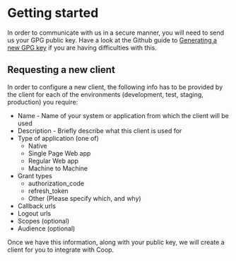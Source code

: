 # Getting started

In order to communicate with us in a secure manner, you will need to send us your GPG public key. Have a look at the Github guide to [Generating a new GPG key](https://docs.github.com/en/github/authenticating-to-github/generating-a-new-gpg-key) if you are having difficulties with this.

## Requesting a new client
In order to configure a new client, the following info has to be provided by the client for each of the environments (development, test, staging, production) you require:

* Name - Name of your system or application from which the client will be used
* Description - Briefly describe what this client is used for
* Type of application (one of)
  * Native
  * Single Page Web app
  * Regular Web app
  * Machine to Machine
* Grant types
  * authorization_code
  * refresh_token
  * Other (Please specify which, and why)
* Callback urls
* Logout urls
* Scopes (optional)
* Audience (optional)

Once we have this information, along with your public key, we will create a client for you to integrate with Coop. 
